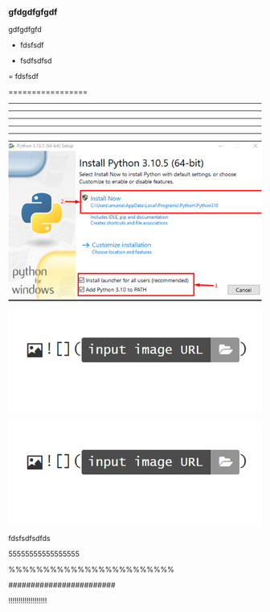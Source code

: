 ### gfdgdfgfgdf

gdfgdfgfd 

* fdsfsdf

- fsdfsdfsd

= fdsfsdf

=================

------------------

-----------

-----------

******************

******************************************************************************************************************

![](./images/12.PNG)



![image-20230316163741148](./images/image-20230316163741148.png)



![](./images/Capture.PNG)



fdsfsdfsdfds

55555555555555555

%%%%%%%%%%%%%%%%%%%%%%%%

########################

!!!!!!!!!!!!!!!!!!!

